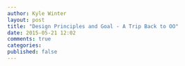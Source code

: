 ```yaml
---
author: Kyle Winter 
layout: post
title: "Design Principles and Goal - A Trip Back to OO"
date: 2015-05-21 12:02
comments: true
categories: 
published: false
---
```

